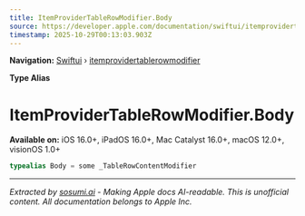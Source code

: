 ```yaml
---
title: ItemProviderTableRowModifier.Body
source: https://developer.apple.com/documentation/swiftui/itemprovidertablerowmodifier/body-swift.typealias
timestamp: 2025-10-29T00:13:03.903Z
---
```


**Navigation:** [Swiftui](/documentation/swiftui) › [itemprovidertablerowmodifier](/documentation/swiftui/itemprovidertablerowmodifier)

**Type Alias**

# ItemProviderTableRowModifier.Body

**Available on:** iOS 16.0+, iPadOS 16.0+, Mac Catalyst 16.0+, macOS 12.0+, visionOS 1.0+

```swift
typealias Body = some _TableRowContentModifier
```

---

*Extracted by [sosumi.ai](https://sosumi.ai) - Making Apple docs AI-readable.*
*This is unofficial content. All documentation belongs to Apple Inc.*
